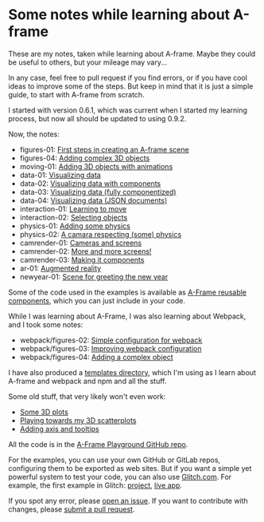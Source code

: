 # Some notes while learning about A-frame

These are my notes,
taken while learning about A-frame.
Maybe they could be useful to others,
but your mileage may vary...

In any case,
feel free to pull request if you find errors,
or if you have cool ideas to improve some of the steps.
But keep in mind that it is just a simple guide,
to start with A-frame from scratch.

I started with version 0.6.1, which was current when I started
my learning process, but now all should be updated to using 0.9.2.

Now, the notes:

* figures-01: [First steps in creating an A-frame scene](figures-01/README.md)
* figures-04: [Adding complex 3D objects](figures-04/README.md)
* moving-01: [Adding 3D objects with animations](moving-01/README.md)
* data-01: [Visualizing data](data-01/README.md)
* data-02: [Visualizing data with components](data-02/README.md)
* data-03: [Visualizing data (fully componentized)](data-03/README.md)
* data-04: [Visualizing data (JSON documents)](data-04/README.md)
* interaction-01: [Learning to move](interaction-01/README.md)
* interaction-02: [Selecting objects](interaction-02/README.md)
* physics-01: [Adding some physics](physics-01/README.md)
* physics-02: [A camara respecting (some) physics](physics-02/README.md)
* camrender-01: [Cameras and screens](camrender-01/README.md)
* camrender-02: [More and more screens!](camrender-02/README.md)
* camrender-03: [Making it components](camrender-03/README.md)
* ar-01: [Augmented reality](ar-01/README.md)
* newyear-01: [Scene for greeting the new year](newyear-01/README.md)

Some of the code used in the examples is available as [A-Frame reusable components](components),
which you can just include in your code.

While I was learning about A-Frame, I was also learning about Webpack,
and I took some notes:

* webpack/figures-02: [Simple configuration for webpack](figures-02/README.md)
* webpack/figures-03: [Improving webpack configuration](figures-03/README.md)
* webpack/figures-04: [Adding a complex object](figures-04/README.md)


I have also produced a
[templates directory](templates/README.md),
which I'm using as I learn about A-frame and webpack and npm and all the stuff.

Some old stuff, that very likely won't even work:

* [Some 3D plots](plots-01/README.md)
* [Playing towards my 3D scatterplots](plots-02/README.md)
* [Adding axis and tooltips](plots-03/README.md)

All the code is in the
[A-Frame Playground GitHub repo](https://github.com/jgbarah/aframe-playground).

For the examples, you can use your own GitHub or GitLab repos,
configuring them to be exported as web sites.
But if you want a simple yet powerful system to test your code,
you can also use [Glitch.com](https://glitch.com).
For example, the first example in Glitch: [project](https://glitch.com/~jumbled-whistle),
[live app](https://jumbled-whistle.glitch.me).

If you spot any error, please
[open an issue](https://github.com/jgbarah/aframe-playground/issues/new).
If you want to contribute with changes, please
[submit a pull request](https://github.com/jgbarah/aframe-playground/pulls).
